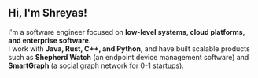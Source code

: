 ## Hi, I'm Shreyas!

I'm a software engineer focused on **low-level systems, cloud platforms, and enterprise software**.  
I work with **Java, Rust, C++, and Python**, and have built scalable products such as **Shepherd Watch** (an endpoint device management software) and **SmartGraph** (a social graph network for 0-1 startups).  
